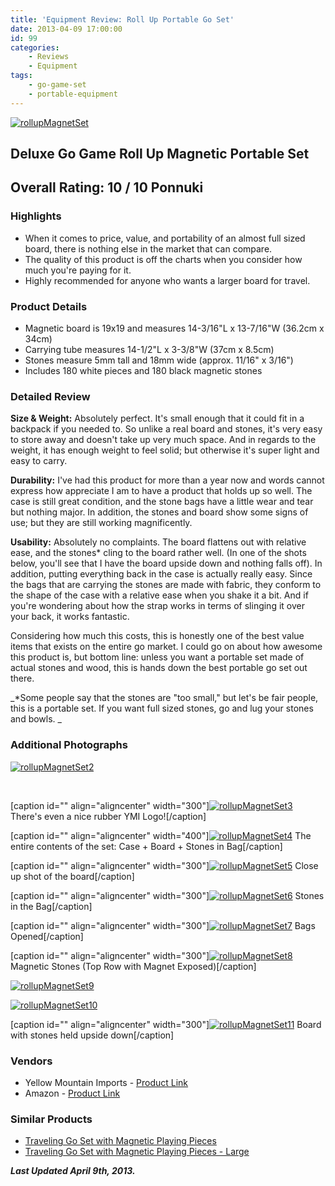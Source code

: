 ```yaml
---
title: 'Equipment Review: Roll Up Portable Go Set'
date: 2013-04-09 17:00:00
id: 99
categories:
	- Reviews
	- Equipment
tags:
	- go-game-set
	- portable-equipment
---
```


[![rollupMagnetSet](http://www.bengozen.com/wp-content/uploads/2010/09/rollupMagnetSet.jpg)](http://www.bengozen.com/wp-content/uploads/2010/09/rollupMagnetSet.jpg)

## Deluxe Go Game Roll Up Magnetic Portable Set

## Over­all Rat­ing: 10 / 10 Ponnuki

### High­lights

*   When it comes to price, value, and portability of an almost full sized board, there is nothing else in the market that can compare.
*   The quality of this product is off the charts when you consider how much you're paying for it.
*   Highly recommended for anyone who wants a larger board for travel.

### Prod­uct Details

*   Magnetic board is 19x19 and measures 14-3/16"L x 13-7/16"W (36.2cm x 34cm)
*   Carrying tube measures 14-1/2"L x 3-3/8"W (37cm x 8.5cm)
*   Stones measure 5mm tall and 18mm wide (approx. 11/16" x 3/16")
*   Includes 180 white pieces and 180 black magnetic stones
<!--more-->

### Detailed Review

**Size &amp; Weight:** Absolutely perfect. It's small enough that it could fit in a backpack if you needed to. So unlike a real board and stones, it's very easy to store away and doesn't take up very much space. And in regards to the weight, it has enough weight to feel solid; but otherwise it's super light and easy to carry.

**Dura­bil­ity:** I've had this product for more than a year now and words cannot express how appreciate I am to have a product that holds up so well. The case is still great condition, and the stone bags have a little wear and tear but nothing major. In addition, the stones and board show some signs of use; but they are still working magnificently.

**Usabil­ity:** Absolutely no complaints. The board flattens out with relative ease, and the stones* cling to the board rather well. (In one of the shots below, you'll see that I have the board upside down and nothing falls off). In addition, putting everything back in the case is actually really easy. Since the bags that are carrying the stones are made with fabric, they conform to the shape of the case with a relative ease when you shake it a bit. And if you're wondering about how the strap works in terms of slinging it over your back, it works fantastic.

Considering how much this costs, this is honestly one of the best value items that exists on the entire go market. I could go on about how awesome this product is, but bottom line: unless you want a portable set made of actual stones and wood, this is hands down the best portable go set out there.

_*Some people say that the stones are "too small," but let's be fair people, this is a portable set. If you want full sized stones, go and lug your stones and bowls. _

### Addi­tional Photographs

[![rollupMagnetSet2](http://www.bengozen.com/wp-content/uploads/2010/09/rollupMagnetSet2.jpg)](http://www.bengozen.com/wp-content/uploads/2010/09/rollupMagnetSet2.jpg)

&nbsp;

[caption id="" align="aligncenter" width="300"][![rollupMagnetSet3](http://www.bengozen.com/wp-content/uploads/2010/09/rollupMagnetSet3.jpg)](http://www.bengozen.com/wp-content/uploads/2010/09/rollupMagnetSet3.jpg) There's even a nice rubber YMI Logo![/caption]

[caption id="" align="aligncenter" width="400"][![rollupMagnetSet4](http://www.bengozen.com/wp-content/uploads/2010/09/rollupMagnetSet4.jpg)](http://www.bengozen.com/wp-content/uploads/2010/09/rollupMagnetSet4.jpg) The entire contents of the set: Case + Board + Stones in Bag[/caption]

[caption id="" align="aligncenter" width="300"][![rollupMagnetSet5](http://www.bengozen.com/wp-content/uploads/2010/09/rollupMagnetSet5.jpg)](http://www.bengozen.com/wp-content/uploads/2010/09/rollupMagnetSet5.jpg) Close up shot of the board[/caption]

[caption id="" align="aligncenter" width="300"][![rollupMagnetSet6](http://www.bengozen.com/wp-content/uploads/2010/09/rollupMagnetSet6.jpg)](http://www.bengozen.com/wp-content/uploads/2010/09/rollupMagnetSet6.jpg) Stones in the Bag[/caption]

[caption id="" align="aligncenter" width="300"][![rollupMagnetSet7](http://www.bengozen.com/wp-content/uploads/2010/09/rollupMagnetSet7.jpg)](http://www.bengozen.com/wp-content/uploads/2010/09/rollupMagnetSet7.jpg) Bags Opened[/caption]

[caption id="" align="aligncenter" width="300"][![rollupMagnetSet8](http://www.bengozen.com/wp-content/uploads/2010/09/rollupMagnetSet8.jpg)](http://www.bengozen.com/wp-content/uploads/2010/09/rollupMagnetSet8.jpg) Magnetic Stones (Top Row with Magnet Exposed)[/caption]

[![rollupMagnetSet9](http://www.bengozen.com/wp-content/uploads/2010/09/rollupMagnetSet9.jpg)](http://www.bengozen.com/wp-content/uploads/2010/09/rollupMagnetSet9.jpg)

[![rollupMagnetSet10](http://www.bengozen.com/wp-content/uploads/2010/09/rollupMagnetSet10.jpg)](http://www.bengozen.com/wp-content/uploads/2010/09/rollupMagnetSet10.jpg)

[caption id="" align="aligncenter" width="300"][![rollupMagnetSet11](http://www.bengozen.com/wp-content/uploads/2010/09/rollupMagnetSet11.jpg)](http://www.bengozen.com/wp-content/uploads/2010/09/rollupMagnetSet11.jpg) Board with stones held upside down[/caption]

### Ven­dors

*   <span style="line-height: 13px;">Yellow Mountain Imports - [Product Link](https://www.ymimports.com/p-232-deluxe-go-game-roll-up-magnetic-portable-set.aspx#.UWQmV5Nlm2A)</span>
*   Amazon - [Product Link](http://www.amazon.com/gp/product/B000JHSORK/ref=as_li_ss_tl?ie=UTF8&amp;camp=1789&amp;creative=390957&amp;creativeASIN=B000JHSORK&amp;linkCode=as2&amp;tag=be09a-20)

### Sim­i­lar Products

*   [Traveling Go Set with Magnetic Playing Pieces](https://www.ymimports.com/p-1629-traveling-go-set-with-magnetic-playing-pieces.aspx#.UWQm2ZNlm2A)
*   <span style="line-height: 13px;">[Traveling Go Set with Magnetic Playing Pieces - Large](https://www.ymimports.com/p-1957-traveling-go-set-with-magnetic-playing-pieces-large.aspx#.UWQmxJNlm2A)</span>

_**Last Updated April 9th, 2013.**_
